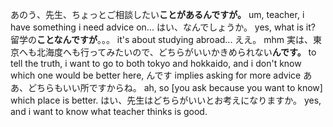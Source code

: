 あのう、先生、ちょっとご相談したい**ことがあるんですが。**
	um, teacher, i have something i need advice on...
はい、なんでしょうか。
	yes, what is it?
留学の**ことなんですが**。。。
	it's about studying abroad...
ええ。
	mhm
実は、東京へも北海度へも行ってみたいので、どちらがいいかきめられない**んです。**
	to tell the truth, i want to go to both tokyo and hokkaido, and i don't know which one would be better
	here, んです implies asking for more advice
ああ、どちらもいい所ですからね。
	ah, so \[you ask because you want to know] which place is better.
はい、先生はどちらがいいとお考えになりますか。
	yes, and i want to know what teacher thinks is good.

